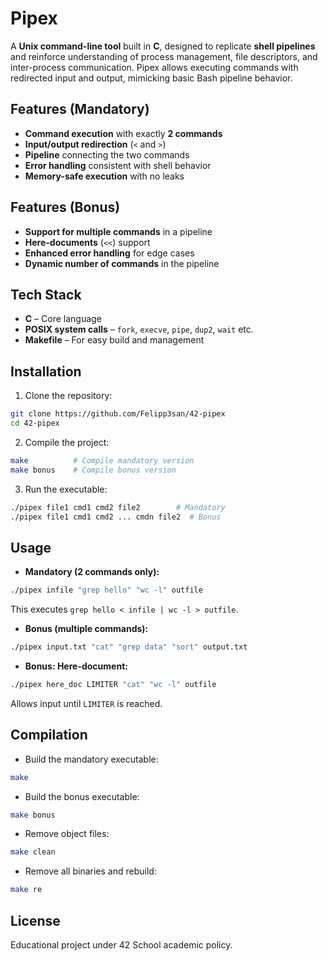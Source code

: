 # Pipex

A **Unix command-line tool** built in **C**, designed to replicate **shell pipelines** and reinforce understanding of process management, file descriptors, and inter-process communication. Pipex allows executing commands with redirected input and output, mimicking basic Bash pipeline behavior.

## Features (Mandatory)

- **Command execution** with exactly **2 commands**
- **Input/output redirection** (`<` and `>`)
- **Pipeline** connecting the two commands
- **Error handling** consistent with shell behavior
- **Memory-safe execution** with no leaks

## Features (Bonus)

- **Support for multiple commands** in a pipeline
- **Here-documents** (`<<`) support
- **Enhanced error handling** for edge cases
- **Dynamic number of commands** in the pipeline

## Tech Stack

- **C** – Core language
- **POSIX system calls** – `fork`, `execve`, `pipe`, `dup2`, `wait` etc.
- **Makefile** – For easy build and management

## Installation

1. Clone the repository:

```bash
git clone https://github.com/Felipp3san/42-pipex
cd 42-pipex
```

2. Compile the project:

```bash
make          # Compile mandatory version
make bonus    # Compile bonus version
```

3. Run the executable:

```bash
./pipex file1 cmd1 cmd2 file2        # Mandatory
./pipex file1 cmd1 cmd2 ... cmdn file2  # Bonus
```

## Usage

- **Mandatory (2 commands only):**

```bash
./pipex infile "grep hello" "wc -l" outfile
```
This executes `grep hello < infile | wc -l > outfile`.

- **Bonus (multiple commands):**

```bash
./pipex input.txt "cat" "grep data" "sort" output.txt
```

- **Bonus: Here-document:**

```bash
./pipex here_doc LIMITER "cat" "wc -l" outfile
```
Allows input until `LIMITER` is reached.

## Compilation

- Build the mandatory executable:

```bash
make
```

- Build the bonus executable:

```bash
make bonus
```

- Remove object files:

```bash
make clean
```

- Remove all binaries and rebuild:

```bash
make re
```

## License

Educational project under 42 School academic policy.
